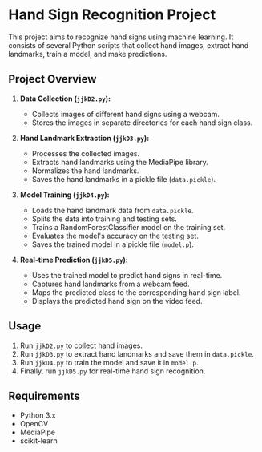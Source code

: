 
# Hand Sign Recognition Project

This project aims to recognize hand signs using machine learning. It consists of several Python scripts that collect hand images, extract hand landmarks, train a model, and make predictions.

## Project Overview

1. **Data Collection (`jjkD2.py`):**
   - Collects images of different hand signs using a webcam.
   - Stores the images in separate directories for each hand sign class.

2. **Hand Landmark Extraction (`jjkD3.py`):**
   - Processes the collected images.
   - Extracts hand landmarks using the MediaPipe library.
   - Normalizes the hand landmarks.
   - Saves the hand landmarks in a pickle file (`data.pickle`).

3. **Model Training (`jjkD4.py`):**
   - Loads the hand landmark data from `data.pickle`.
   - Splits the data into training and testing sets.
   - Trains a RandomForestClassifier model on the training set.
   - Evaluates the model's accuracy on the testing set.
   - Saves the trained model in a pickle file (`model.p`).

4. **Real-time Prediction (`jjkD5.py`):**
   - Uses the trained model to predict hand signs in real-time.
   - Captures hand landmarks from a webcam feed.
   - Maps the predicted class to the corresponding hand sign label.
   - Displays the predicted hand sign on the video feed.

## Usage

1. Run `jjkD2.py` to collect hand images.
2. Run `jjkD3.py` to extract hand landmarks and save them in `data.pickle`.
3. Run `jjkD4.py` to train the model and save it in `model.p`.
4. Finally, run `jjkD5.py` for real-time hand sign recognition.

## Requirements

- Python 3.x
- OpenCV
- MediaPipe
- scikit-learn


